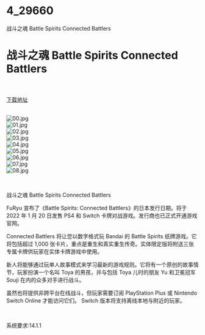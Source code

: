 # 4_29660
战斗之魂 Battle Spirits Connected Battlers
# 战斗之魂 Battle Spirits Connected Battlers
 <br/></br>
[下载地址](https://www.switch520.cc/article/29660 "下载地址")
<br/></br>

<p><img title="00.jpg" src="https://www.switch520.cc/muke_img/2022_04_14_8df4f29a2f209.jpg" alt="00.jpg"><br>
<img title="01.jpg" src="https://www.switch520.cc/muke_img/2022_04_14_cd0f0ca85d9de.jpg" alt="01.jpg"><br>
<img title="02.jpg" src="https://www.switch520.cc/muke_img/2022_04_14_26ecaf2361974.jpg" alt="02.jpg"><br>
<img title="03.jpg" src="https://www.switch520.cc/muke_img/2022_04_14_88e4c75a9da84.jpg" alt="03.jpg"><br>
<img title="04.jpg" src="https://www.switch520.cc/muke_img/2022_04_14_553e2ca4c29ef.jpg" alt="04.jpg"><br>
<img title="05.jpg" src="https://www.switch520.cc/muke_img/2022_04_14_f51bc5de8fa25.jpg" alt="05.jpg"><br>
<img title="06.jpg" src="https://www.switch520.cc/muke_img/2022_04_14_8c71a7df6eec9.jpg" alt="06.jpg"><br>
<img title="07.jpg" src="https://www.switch520.cc/muke_img/2022_04_14_d5df4c3b4ff5d.jpg" alt="07.jpg"><br>
<img title="08.jpg" src="https://www.switch520.cc/muke_img/2022_04_14_99f89e921654a.jpg" alt="08.jpg"></p>
<p>&nbsp;</p>
<p>战斗之魂 Battle Spirits Connected Battlers</p>
<p>FuRyu 宣布了《Battle Spirits: Connected Battlers》的日本发行日期。将于 2022 年 1 月 20 日发售 PS4 和 Switch 卡牌对战游戏。发行商也已正式开通游戏官网。</p>
<p>Connected Battlers 将让您以数字格式玩 Bandai 的 Battle Spirits 纸牌游戏。它将包括超过 1,000 张卡片，重点是重生和真实重生传奇。实体限定版将附送三张专属卡牌供玩家在实体卡牌游戏中使用。</p>
<p>新人将能够通过玩单人故事模式来学习最新的游戏规则。它将有一个原创的故事情节，玩家扮演一个名叫 Toya 的男孩，并与包括 Toya 儿时的朋友 Yu 和卫冕冠军 Souji 在内的众多对手进行战斗。</p>
<p>虽然也将提供非跨平台在线战斗，但玩家需要订阅 PlayStation Plus 或 Nintendo Switch Online 才能访问它们。 Switch 版本将支持离线本地与附近的玩家。</p>
<p>&nbsp;</p>
<p>系统要求:14.1.1</p>



